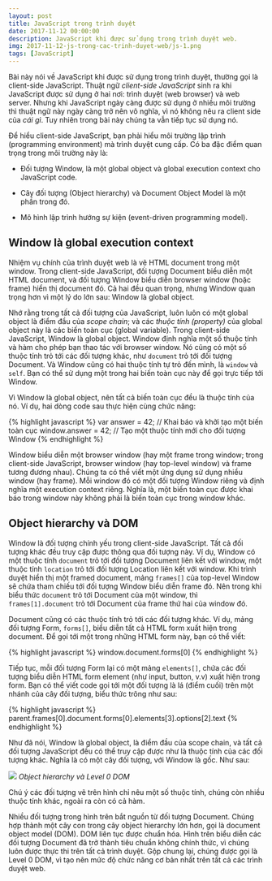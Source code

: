 ```yaml
---
layout: post
title: JavaScript trong trình duyệt
date: 2017-11-12 00:00:00
description: JavaScript khi được sử dụng trong trình duyệt web.
img: 2017-11-12-js-trong-cac-trinh-duyet-web/js-1.png
tags: [JavaScript]
---
```

Bài này nói về JavaScript khi được sử dụng trong trình duyệt, thường gọi là client-side JavaScript. Thuật ngữ *client-side JavaScript* sinh ra khi JavaScript được sử dụng ở hai nơi: trình duyệt (web browser) và web server. Nhưng khi JavaScript ngày càng được sử dụng ở nhiều môi trường thì thuật ngữ này ngày càng trở nên vô nghĩa, vì nó không nêu ra client side của *cái gì*. Tuy nhiên trong bài này chúng ta vẫn tiếp tục sử dụng nó.

Để hiểu client-side JavaScript, bạn phải hiểu môi trường lập trình (programming environment) mà trình duyệt cung cấp. Có ba đặc điểm quan trọng trong môi trường này là:

* Đối tượng Window, là một global object và global execution context cho JavaScript code.

* Cây đối tượng (Object hierarchy) và Document Object Model là một phần trong đó.

* Mô hình lập trình hướng sự kiện (event-driven programming model).

## Window là global execution context

Nhiệm vụ chính của trình duyệt web là vẽ HTML document trong một window. Trong client-side JavaScript, đối tượng Document biểu diễn một HTML document, và đối tượng Window biểu diễn browser window (hoặc frame) hiển thị document đó. Cả hai đều quan trọng, nhưng Window quan trọng hơn vì một lý do lớn sau: Window là global object.

Nhớ rằng trong tất cả đối tượng của JavaScript, luôn luôn có một global object là điểm đầu của *scope chain*; và các *thuộc tính (property)* của global object này là các biến toàn cục (global variable). Trong client-side JavaScript, Window là global object. Window định nghĩa một số thuộc tính và hàm cho phép bạn thao tác với browser window. Nó cũng có một số thuộc tính trỏ tới các đối tượng khác, như `document` trỏ tới đối tượng Document. Và Window cũng có hai thuộc tính tự trỏ đến mình, là `window` và `self`. Bạn có thể sử dụng một trong hai biến toàn cục này để gọi trực tiếp tới Window.

Vì Window là global object, nên tất cả biến toàn cục đều là thuộc tính của nó. Ví dụ, hai dòng code sau thực hiện cùng chức năng:

{% highlight javascript %}
var answer = 42;      // Khai báo và khởi tạo một biến toàn cục
window.answer = 42;   // Tạo một thuộc tính mới cho đối tượng Window
{% endhighlight %}

Window biểu diễn một browser window (hay một frame trong window; trong client-side JavaScript, browser window (hay top-level window) và frame tương đương nhau). Chúng ta có thể viết một ứng dụng sử dụng nhiều window (hay frame). Mỗi window đó có một đối tượng Window riêng và định nghĩa một execution context riêng. Nghĩa là, một biến toàn cục được khai báo trong window này không phải là biến toàn cục trong window khác.

## Object hierarchy và DOM

Window là đối tượng chính yếu trong client-side JavaScript. Tất cả đối tượng khác đều truy cập được thông qua đối tượng này. Ví dụ, Window có một thuộc tính `document` trỏ tới đối tượng Document liên kết với window, một thuộc tính `location` trỏ tới đối tượng Location liên kết với window. Khi trình duyệt hiển thị một framed document, mảng `frames[]` của top-level Window sẽ chứa tham chiếu tới đối tượng Window biểu diễn frame đó. Nên trong khi biểu thức `document` trỏ tới Document của một window, thì `frames[1].document` trỏ tới Document của frame thứ hai của window đó.

Document cũng có các thuộc tính trỏ tới các đối tượng khác. Ví dụ, mảng đối tượng Form, `forms[]`, biểu diễn tất cả HTML form xuất hiện trong document. Để gọi tới một trong những HTML form này, bạn có thể viết:

{% highlight javascript %}
window.document.forms[0]
{% endhighlight %}

Tiếp tục, mỗi đối tượng Form lại có một mảng `elements[]`, chứa các đối tượng biểu diễn HTML form element (như input, button, v.v) xuất hiện trong form. Bạn có thể viết code gọi tới một đối tượng là lá (điểm cuối) trên một nhánh của cây đối tượng, biểu thức trông như sau:

{% highlight javascript %}
parent.frames[0].document.forms[0].elements[3].options[2].text
{% endhighlight %}

Như đã nói, Window là global object, là điểm đầu của scope chain, và tất cả đối tượng JavaScript đều có thể truy cập được như là thuộc tính của các đối tượng khác. Nghĩa là có một cây đối tượng, với Window là gốc. Như sau:

![]({{site.baseurl}}/assets/img/2017-11-12-js-trong-cac-trinh-duyet-web/object-hierarchy.png)
*Object hierarchy và Level 0 DOM*

Chú ý các đối tượng vẽ trên hình chỉ nêu một số thuộc tính, chúng còn nhiều thuộc tính khác, ngoài ra còn có cả hàm.

Nhiều đối tượng trong hình trên bắt nguồn từ đối tượng Document. Chúng hợp thành một cây con trong cây object hierarchy lớn hơn, gọi là document object model (DOM). DOM liên tục được chuẩn hóa. Hình trên biểu diễn các đối tượng Document đã trở thành tiêu chuẩn không chính thức, vì chúng luôn được thực thi trên tất cả trình duyệt. Gộp chung lại, chúng được gọi là Level 0 DOM, vì tạo nên mức độ chức năng cơ bản nhất trên tất cả các trình duyệt web.